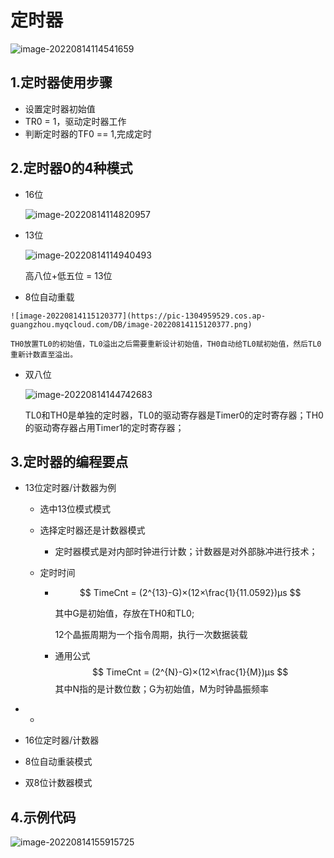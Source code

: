 # 定时器

![image-20220814114541659](https://pic-1304959529.cos.ap-guangzhou.myqcloud.com/DB/image-20220814114541659.png)

## 1.定时器使用步骤

- 设置定时器初始值
- TR0 = 1，驱动定时器工作
- 判断定时器的TF0 == 1,完成定时



## 2.定时器0的4种模式

- 16位

	![image-20220814114820957](https://pic-1304959529.cos.ap-guangzhou.myqcloud.com/DB/image-20220814114820957.png)

- 13位

	![image-20220814114940493](https://pic-1304959529.cos.ap-guangzhou.myqcloud.com/DB/image-20220814114940493.png)

	高八位+低五位 = 13位

-    8位自动重载

	![image-20220814115120377](https://pic-1304959529.cos.ap-guangzhou.myqcloud.com/DB/image-20220814115120377.png)

	TH0放置TL0的初始值，TL0溢出之后需要重新设计初始值，TH0自动给TL0赋初始值，然后TL0重新计数直至溢出。

- 双八位

	![image-20220814144742683](https://pic-1304959529.cos.ap-guangzhou.myqcloud.com/DB/image-20220814144742683.png)

	TL0和TH0是单独的定时器，TL0的驱动寄存器是Timer0的定时寄存器；TH0的驱动寄存器占用Timer1的定时寄存器；



## 3.定时器的编程要点

- 13位定时器/计数器为例

	- 选中13位模式模式

	- 选择定时器还是计数器模式

		- 定时器模式是对内部时钟进行计数；计数器是对外部脉冲进行技术；

	- 定时时间

		

		-  
			$$
			TimeCnt = (2^{13}-G)×(12×\frac{1}{11.0592})μs
			$$
			

			 其中G是初始值，存放在TH0和TL0;

			12个晶振周期为一个指令周期，执行一次数据装载

		- 通用公式
			$$
			TimeCnt = (2^{N}-G)×(12×\frac{1}{M})μs
			$$
			其中N指的是计数位数；G为初始值，M为时钟晶振频率

- - 

- 16位定时器/计数器
- 8位自动重装模式
- 双8位计数器模式

## 4.示例代码

![image-20220814155915725](https://pic-1304959529.cos.ap-guangzhou.myqcloud.com/DB/image-20220814155915725.png)



